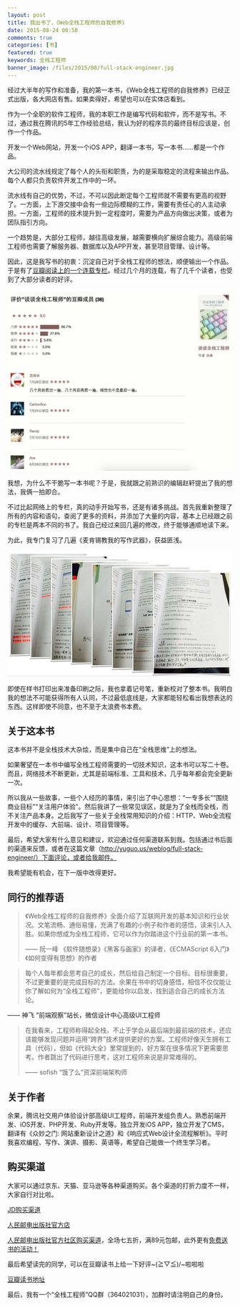 ```yaml
---
layout: post
title: 我出书了，《Web全栈工程师的自我修养》
date: 2015-08-24 00:50
comments: true
categories: [书]
featured: true
keywords: 全栈工程师
banner_image: /files/2015/08/full-stack-engineer.jpg
---
```


经过大半年的写作和准备，我的第一本书，《Web全栈工程师的自我修养》已经正式出版，各大网店有售。如果卖得好，希望也可以在实体店看到。

<!--more-->

作为一个全职的软件工程师，我的本职工作是编写代码和软件，而不是写书。不过，通过我在腾讯的5年工作经验总结，我认为好的程序员的最终目标应该是，创作一个作品。

开发一个Web网站，开发一个iOS APP，翻译一本书，写一本书……都是一个作品。

大公司的流水线规定了每个人的头衔和职责，为的是采取稳定的流程来输出作品。每个人都只负责软件开发工作中的一环。

流水线有自己的优势，不过，不可以因此断定每个工程师就不需要有更高的视野了。一方面，上下游交接中会有一些边际模糊的工作，需要有责任心的人主动承担。一方面，工程师的技术提升到一定程度时，需要为产品方向做出决策，或者为团队指引方向。

一个趋势是，大部分工程师，越往高级发展，越需要横向扩展综合能力。高级前端工程师也需要了解服务器、数据库以及APP开发，甚至项目管理、设计等。

因此，这是我写书的初衷：沉淀自己对于全栈工程师的想法，顺便输出一个作品。于是有了[豆瓣阅读上的一个连载专栏](http://read.douban.com/column/226077/)。经过几个月的连载，有了几千个读者，也受到了大部分读者的好评。

![豆瓣专栏-谈谈全栈工程师](/files/2015/08/full-stack-1.jpg)

我想，为什么不干脆写一本书呢？于是，我就跟之前熟识的编辑赵轩提出了我的想法，我俩一拍即合。

不过比起网络上的专栏，真的动手开始写书，还是有诸多挑战。首先我重新整理了所有的内容和语句，查阅了更多的资料，并添加了大量的内容，基本上已经跟之前的专栏是两本不同的书了。我自己经过来回几遍的修改，终于能够通顺地读下来。

为此，我专门复习了几遍《麦肯锡教我的写作武器》，获益匪浅。

![修改了好几遍](/files/2015/08/full-stack-2.jpg)

即使在样书打印出来准备印刷之际，我也拿着记号笔，重新校对了整本书。我明白我的想法不可能获得所有人认同，不过最低底线是，大家都能轻松看出我想表达的东西。这样即使不同意，也不至于太浪费书本费。

关于这本书
---

这本书并不是全栈技术大杂烩，而是集中自己在“全栈思维”上的想法。

如果奢望在一本书中编写全栈工程师需要的一切技术知识，这本书可以写二十卷。而且，网络技术不断更新，尤其是前端标准、工具和技术，几乎每年都会完全更新一次。

所以我从一些故事，一些个人经历的事情，来引出了中心思想：“一专多长”“围绕商业目标”“关注用户体验”。然后我讲了一些常见误区，就是为了全栈而全栈，而不关注产品本身。之后我写了一些关于全栈常用知识的介绍：HTTP、Web全流程开发中的缓存、大前端、设计、项目管理等。

最后，希望大家有什么意见和建议，欢迎通过任何渠道联系到我。包括通过书后面的渠道来反馈，或者在这篇文章（http://yuguo.us/weblog/full-stack-engineer/）下面评论，或者给我邮件。

我希望能有机会，在下一版中改得更好。

同行的推荐语
---

>  《Web全栈工程师的自我修养》全面介绍了互联网开发的基本知识和行业状况。文笔流畅、通俗易懂，充满了有趣的小例子和作者的感悟，读来引人入胜。如果你想成为全栈工程师，它可以作为你踏进这个行业前的第一本书。
>
>  —— 阮一峰 《软件随想录》《黑客与画家》的译者，《ECMAScript 6入门》《如何变得有思想》的作者

>  每个人每年都会思考自己的成长，然后给自己制定一个目标。目标很重要，不过更重要的是完成目标的方法。余果在书中的切身感悟，相信不仅仅能让你了解如何为“全栈工程师”，更能给你以启发，找到适合自己的成长方法论。
>
—— 神飞 “前端观察”站长，微信设计中心高级UI工程师


>  在我看来，工程师称得起全栈，不止于学会从最后端到最前端的技术，还应该能够发现问题并运用“跨界”技术提供更好的方案。工程师好像天生拥有工具（代码），但如《代码大全》里常提到的，好方案在很多情况下更需要思考。作者跳出了代码进行思考，这对工程师来说是非常难得的。
>
>  —— sofish “饿了么”资深前端架构师

关于作者
---

余果，腾讯社交用户体验设计部高级UI工程师，前端开发组负责人。熟悉前端开发、iOS开发、PHP开发、Ruby开发等。独立开发iOS APP，独立开发了CMS，翻译有《众妙之门: 网站重新设计之道》和《响应式Web设计全流程解析》。平时我喜欢编程、写作、演讲、摄影、英语等，希望自己能做一个终生学习者。

购买渠道
---

大家可以通过京东、天猫、亚马逊等各种渠道购买。各个渠道的打折力度不一样，大家自行对比啦。

[JD购买渠道](http://item.jd.com/1694552729.html)

[人民邮电出版社官方店](https://detail.tmall.com/item.htm?spm=a220m.1000858.1000725.31.Pua2ED&id=521322424749&areaId=440300&cat_id=2&rn=fda17b9ef3fcf90550be7aa880d8564e&user_id=2145487409&is_b=1)

[人民邮电出版社官方社区购买渠道](http://www.epubit.com.cn/Book/Details/4003)，全场七五折，满89元包邮，此外更有[免费送书的活动！](http://www.epubit.com.cn/article/128)

最后希望读完的同学，可以在豆瓣读书上给一下好评~\(≧▽≦)/~啦啦啦

[豆瓣读书地址](http://book.douban.com/subject/26598045/)

最后，我有一个“全栈工程师”QQ群（364021031），加群时请注明自己的身份。
